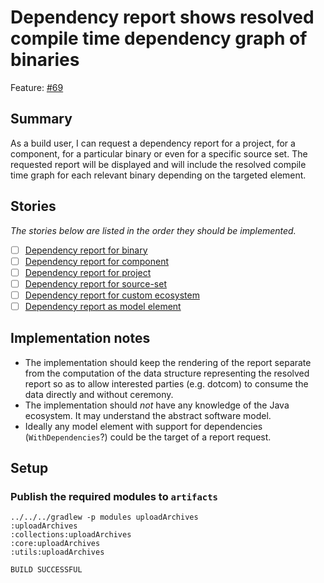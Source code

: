 # Dependency report shows resolved compile time dependency graph of binaries

Feature: [#69](https://github.com/gradle/langos/issues/69)

## Summary

As a build user, I can request a dependency report for a project, for a component, for a particular binary or even for a specific source set. The requested report will be displayed and will include the resolved compile time graph for each relevant binary depending on the targeted element.

## Stories

_The stories below are listed in the order they should be implemented._

 - [ ] [Dependency report for binary](./for-binary)
 - [ ] [Dependency report for component](./for-component)
 - [ ] [Dependency report for project](./for-project)
 - [ ] [Dependency report for source-set](./for-source-set)
 - [ ] [Dependency report for custom ecosystem](./for-custom-ecosystem)
 - [ ] [Dependency report as model element](./as-model-element)

## Implementation notes

- The implementation should keep the rendering of the report separate from the computation of the data structure representing the resolved report so as to allow interested parties (e.g. dotcom) to consume the data directly and without ceremony.
- The implementation should *not* have any knowledge of the Java ecosystem. It may understand the abstract software model.
- Ideally any model element with support for dependencies (`WithDependencies`?) could be the target of a report request.

## Setup

### Publish the required modules to `artifacts`

    ../../../gradlew -p modules uploadArchives
    :uploadArchives
    :collections:uploadArchives
    :core:uploadArchives
    :utils:uploadArchives

    BUILD SUCCESSFUL
